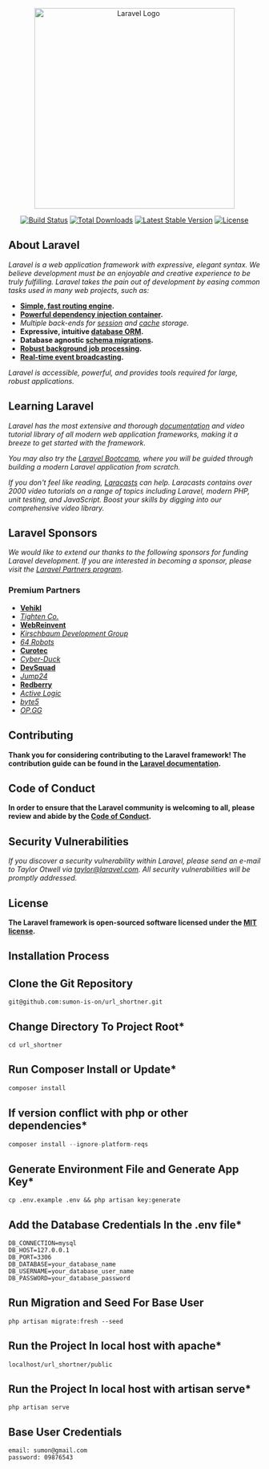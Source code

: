 <p align="center"><a href="https://laravel.com" target="_blank"><img src="https://raw.githubusercontent.com/laravel/art/master/logo-lockup/5%20SVG/2%20CMYK/1%20Full%20Color/laravel-logolockup-cmyk-red.svg" width="400" alt="Laravel Logo"></a></p>

<p align="center">
<a href="https://github.com/laravel/framework/actions"><img src="https://github.com/laravel/framework/workflows/tests/badge.svg" alt="Build Status"></a>
<a href="https://packagist.org/packages/laravel/framework"><img src="https://img.shields.io/packagist/dt/laravel/framework" alt="Total Downloads"></a>
<a href="https://packagist.org/packages/laravel/framework"><img src="https://img.shields.io/packagist/v/laravel/framework" alt="Latest Stable Version"></a>
<a href="https://packagist.org/packages/laravel/framework"><img src="https://img.shields.io/packagist/l/laravel/framework" alt="License"></a>
</p>

## About Laravel

*Laravel is a web application framework with expressive, elegant syntax. We believe development must be an enjoyable and creative experience to be truly fulfilling. Laravel takes the pain out of development by easing common tasks used in many web projects, such as:*

- **[Simple, fast routing engine](https://laravel.com/docs/routing).**
- **[Powerful dependency injection container](https://laravel.com/docs/container).**
- *Multiple back-ends for [session](https://laravel.com/docs/session) and [cache](https://laravel.com/docs/cache) storage.*
- **Expressive, intuitive [database ORM](https://laravel.com/docs/eloquent).**
- **Database agnostic [schema migrations](https://laravel.com/docs/migrations).**
- **[Robust background job processing](https://laravel.com/docs/queues).**
- **[Real-time event broadcasting](https://laravel.com/docs/broadcasting).**

*Laravel is accessible, powerful, and provides tools required for large, robust applications.*

## Learning Laravel

*Laravel has the most extensive and thorough [documentation](https://laravel.com/docs) and video tutorial library of all modern web application frameworks, making it a breeze to get started with the framework.*

*You may also try the [Laravel Bootcamp](https://bootcamp.laravel.com), where you will be guided through building a modern Laravel application from scratch.*

*If you don't feel like reading, [Laracasts](https://laracasts.com) can help. Laracasts contains over 2000 video tutorials on a range of topics including Laravel, modern PHP, unit testing, and JavaScript. Boost your skills by digging into our comprehensive video library.*

## Laravel Sponsors

*We would like to extend our thanks to the following sponsors for funding Laravel development. If you are interested in becoming a sponsor, please visit the [Laravel Partners program](https://partners.laravel.com).*

### Premium Partners

- **[Vehikl](https://vehikl.com/)**
- *[Tighten Co.](https://tighten.co)*
- **[WebReinvent](https://webreinvent.com/)**
- *[Kirschbaum Development Group](https://kirschbaumdevelopment.com)*
- *[64 Robots](https://64robots.com)*
- **[Curotec](https://www.curotec.com/services/technologies/laravel/)**
- *[Cyber-Duck](https://cyber-duck.co.uk)*
- **[DevSquad](https://devsquad.com/hire-laravel-developers)**
- *[Jump24](https://jump24.co.uk)*
- **[Redberry](https://redberry.international/laravel/)**
- *[Active Logic](https://activelogic.com)*
- *[byte5](https://byte5.de)*
- *[OP.GG](https://op.gg)*

## Contributing

**Thank you for considering contributing to the Laravel framework! The contribution guide can be found in the [Laravel documentation](https://laravel.com/docs/contributions).**

## Code of Conduct

**In order to ensure that the Laravel community is welcoming to all, please review and abide by the [Code of Conduct](https://laravel.com/docs/contributions#code-of-conduct).**

## Security Vulnerabilities

*If you discover a security vulnerability within Laravel, please send an e-mail to Taylor Otwell via [taylor@laravel.com](mailto:taylor@laravel.com). All security vulnerabilities will be promptly addressed.*

## License

**The Laravel framework is open-sourced software licensed under the [MIT license](https://opensource.org/licenses/MIT).**

## Installation Process

## Clone the Git Repository

```
git@github.com:sumon-is-on/url_shortner.git
```

## Change Directory To Project Root*

```
cd url_shortner
```

## Run Composer Install or Update*

```php
composer install
```

## If version conflict with php or other dependencies*

```php
composer install --ignore-platform-reqs
```

## Generate Environment File and Generate App Key*

```
cp .env.example .env && php artisan key:generate
```

## Add the Database Credentials In the .env file*

```
DB_CONNECTION=mysql
DB_HOST=127.0.0.1
DB_PORT=3306
DB_DATABASE=your_database_name
DB_USERNAME=your_database_user_name
DB_PASSWORD=your_database_password
```

## Run Migration and Seed For Base User

```
php artisan migrate:fresh --seed
```

## Run the Project In local host with apache*

```
localhost/url_shortner/public
```


## Run the Project In local host with artisan serve*

```
php artisan serve
```

## Base User Credentials

```
email: sumon@gmail.com
password: 09876543
```
